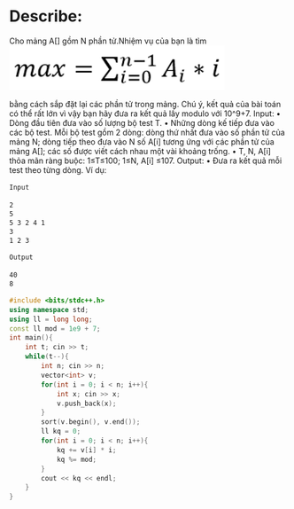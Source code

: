 # Describe:  

Cho mảng A[] gồm N phần tử.Nhiệm vụ của bạn là tìm        
![alt text](DSA3003.png)

 bằng cách sắp đặt lại các phần tử trong mảng. Chú ý, kết quả của bài toán có thể rất lớn vì vậy bạn hãy đưa ra kết quả lấy modulo với 10^9+7.
Input:
    • Dòng đầu tiên đưa vào số lượng bộ test T.
    • Những dòng kế tiếp đưa vào các bộ test. Mỗi bộ test gồm 2 dòng: dòng thứ nhất đưa vào số phần tử của mảng N; dòng tiếp theo đưa vào N số A[i] tương ứng với các phần tử của mảng A[]; các số được viết cách nhau một vài khoảng trống.
    • T, N, A[i] thỏa mãn ràng buộc: 1≤T≤100;  1≤N, A[i] ≤107.
Output:
    • Đưa ra kết quả mỗi test theo từng dòng.
Ví dụ:

```text
Input

2
5
5 3 2 4 1
3
1 2 3
```

```text
Output

40
8
```

```C++
#include <bits/stdc++.h>
using namespace std;
using ll = long long;
const ll mod = 1e9 + 7;
int main(){
    int t; cin >> t;
    while(t--){
        int n; cin >> n;
        vector<int> v;
        for(int i = 0; i < n; i++){
            int x; cin >> x;
            v.push_back(x);
        }
        sort(v.begin(), v.end());
        ll kq = 0;
        for(int i = 0; i < n; i++){
            kq += v[i] * i;
            kq %= mod;
        }
        cout << kq << endl;
    }   
}
```